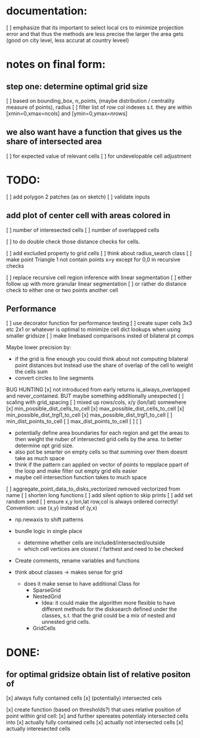 # documentation:
[ ] emphasize that its important to select local crs to minimize projection error and that thus the methods are less precise the larger the area gets (good on city level, less accurat at country leveel)

# notes on final form:
## step one: determine optimal grid size
[ ] based on bounding_box, n_points, (maybe distribution / centrality measure of points), radius
[ ] filter list of row col indexes s.t. they are within [xmin=0,xmax=ncols] and [ymin=0,ymax=nrows]

## we also want have a function that gives us the share of intersected area 
[ ] for expected value of relevant cells 
[ ] for undevelopable cell adjustment 

# TODO:
[ ] add polygon 2 patches (as on sketch)
[ ] validate inputs

## add plot of center cell with areas colored in 
[ ] number of interesected cells 
[ ] number of overlapped cells 

[ ] to do double check those distance checks for cells. 

[ ] add excluded property to grid cells
[ ] think about radius_search class
[ ] make point Triangle 1 not contain points x=y except for 0,0 in recursive checks

[ ] replace recursive cell region inference with linear segmentation
[ ] either follow up with more granular linear segmentation
[ ] or rather do distance check to either one or two points another cell

## Performance
[ ] use decorator function for performance testing
[ ] create super cells 3x3 etc 2x1 or whatever is optimal to minimize cell dict lookups when using smaller gridsize
[ ] make linebased comparisons insted of bilateral pt comps

Maybe lower precision by:
- if the grid is fine enough you could think about not computing bilateral point distances but instead use the share of overlap of the cell to weight the cells sum
- convert circles to line segments


BUG HUNTING
[x] not introduced from early returns is_always_overlapped and never_contained. BUT maybe something additionally unexpected
[ ] scaling with grid_spacing
[ ] mixed up rows/cols, x/y (lon/lat) somewhere 
    [x] min_possible_dist_cells_to_cell
    [x] max_possible_dist_cells_to_cell
    [x] min_possible_dist_trgl1_to_cell
    [x] max_possible_dist_trgl1_to_cell
    [ ] min_dist_points_to_cell
    [ ] max_dist_points_to_cell
[ ] 
[ ] 

- potentially define area boundaries for each region and get the areas to then weight the nuber of intersected grid cells by the area. to better determine opt grid size.
- also pot be smarter on empty cells so that summing over them doesnt take as much space
- think if the pattern can applied on vector of points to repplace ppart of the loop and make filter out empty grid ells easier
- maybe cell intersection function takes to much space 

[ ] aggregate_point_data_to_disks_vectorized removed vectorized from name
[ ] shorten long functions
[ ] add silent option to skip prints
[ ] add set random seed
[ ] ensure x,y lon,lat row,col is always ordered correctly! Convention: use (x,y) instead of (y,x)
- np.newaxis to shift patterns 

- bundle logic in single place
    - determine whether cells are included/intersected/outside
    - which cell vertices are closest / farthest and need to be checked

- Create comments, rename variables and functions

- think about classes -> makes sense for grid
    - does it make sense to have additional Class for 
        - SparseGrid
        - NestedGrid
            - Idea: it could make the algorithm more flexible to have different methods for the disksearch defined under the classes, s.t. that the grid could be a mix of nested and unnested grid cells. 
        - GridCells



# DONE:
## for optimal gridsize obtain list of relative positon of  
[x] always fully contained cells
[x] (potentially) intersected cels

[x] create function (based on thresholds?) that uses relative position of point within grid cell:
[x] and further spereates potentialy intersected cells into 
    [x] actually fully contained cells
    [x] actually not intersected cells
    [x] actually interesected cells




